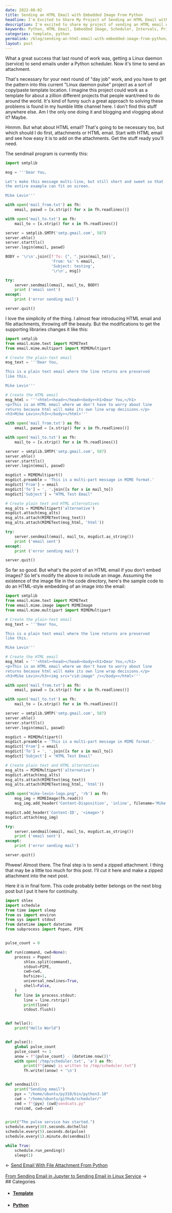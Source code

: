 ```yaml
---
date: 2022-08-02
title: Sending an HTML Email with Embedded Image From Python
headline: I'm Excited to Share My Project of Sending an HTML Email with an Embedded Image from Python!
description: I'm excited to share my project of sending an HTML email with an embedded image from Python. This code sets up a scheduler to run certain functions at set intervals, including printing 'Hello World' every 10 seconds, writing the pulse count and current date/time to a file every 5 seconds, and sending an email with an HTML attachment every minute. Come read more about my project and how it can be used as a template for other projects around the world.
keywords: Python, HTML Email, Embedded Image, Scheduler, Intervals, Printing, Pulse Count, Date/Time, File, Attachment, Template, Projects
categories: template, python
permalink: /blog/sending-an-html-email-with-embedded-image-from-python/
layout: post
---
```



What a great success that last round of work was, getting a Linux daemon
(service) to send emails under a Python scheduler. Now it's time to send an
attachment.

That's necessary for your next round of "day job" work, and you have to get the
pattern into this current "Linux daemon pulse" project as a sort of copy/paste
template location. I imagine this project could work as a template for about a
zillion different projects that people want/need to do around the world. It's
kind of funny such a great approach to solving these problems is found in my
humble little channel here. I don't find this stuff anywhere else. Am I the
only one doing it and blogging and vlogging about it? Maybe.

Hmmm. But what about HTML email? That's going to be necessary too, but which
should I do first, attachments or HTML email. Start with HTML email and see how
easy it is to add on the attachments. Get the stuff ready you'll need.

The sendmail program is currently this:

```python
import smtplib

msg = '''Dear You,

Let's make this message multi-line, but still short and sweet so that
the entire example can fit on screen.

Mike Levin'''

with open('mail_from.txt') as fh:
    email, paswd = [x.strip() for x in fh.readlines()]

with open('mail_to.txt') as fh:
    mail_to = [x.strip() for x in fh.readlines()]

server = smtplib.SMTP('smtp.gmail.com', 587)
server.ehlo()
server.starttls()
server.login(email, paswd)

BODY = '\r\n'.join([f'To: {", ".join(mail_to)}',
                    'From: %s' % email,
                    'Subject: testing',
                    '\r\n', msg])

try:
    server.sendmail(email, mail_to, BODY)
    print ('email sent')
except:
    print ('error sending mail')

server.quit()
```

I love the simplicity of the thing. I almost fear introducing HTML email and
file attachments, throwing off the beauty. But the modifications to get the
supporting libraries changes it like this:

```python
import smtplib
from email.mime.text import MIMEText
from email.mime.multipart import MIMEMultipart

# Create the plain-text email
msg_text = '''Dear You,

This is a plain text email where the line returns are preserved
like this.

Mike Levin'''

# Create the HTML email
msg_html = '''<html><head></head><body><h1>Dear You,</h1>
<p>This is an HTML email where we don't have to worry about line
returns because html will make its own line wrap decisions.</p>
<h3>Mike Levin</h3></body></html>'''

with open('mail_from.txt') as fh:
    email, paswd = [x.strip() for x in fh.readlines()]

with open('mail_to.txt') as fh:
    mail_to = [x.strip() for x in fh.readlines()]

server = smtplib.SMTP('smtp.gmail.com', 587)
server.ehlo()
server.starttls()
server.login(email, paswd)

msgdict = MIMEMultipart()
msgdict.preamble = 'This is a multi-part message in MIME format.'
msgdict['From'] = email
msgdict['To'] = ', '.join([x for x in mail_to])
msgdict['Subject'] = "HTML Test Email"

# Create plain text and HTML alternatives
msg_alts = MIMEMultipart('alternative')
msgdict.attach(msg_alts)
msg_alts.attach(MIMEText(msg_text))
msg_alts.attach(MIMEText(msg_html, 'html'))

try:
    server.sendmail(email, mail_to, msgdict.as_string())
    print ('email sent')
except:
    print ('error sending mail')

server.quit()
```

So far so good. But what's the point of an HTML email if you don't embed
images? So let's modify the above to include an image. Assuming the existence
of the image file in the code directory, here's the sample code to do an
HTML-style embedding of an image into the email:

```python
import smtplib
from email.mime.text import MIMEText
from email.mime.image import MIMEImage
from email.mime.multipart import MIMEMultipart

# Create the plain-text email
msg_text = '''Dear You,

This is a plain text email where the line returns are preserved
like this.

Mike Levin'''

# Create the HTML email
msg_html = '''<html><head></head><body><h1>Dear You,</h1>
<p>This is an HTML email where we don't have to worry about line
returns because html will make its own line wrap decisions.</p>
<h3>Mike Levin</h3><img src="cid:image" /></body></html>'''

with open('mail_from.txt') as fh:
    email, paswd = [x.strip() for x in fh.readlines()]

with open('mail_to.txt') as fh:
    mail_to = [x.strip() for x in fh.readlines()]

server = smtplib.SMTP('smtp.gmail.com', 587)
server.ehlo()
server.starttls()
server.login(email, paswd)

msgdict = MIMEMultipart()
msgdict.preamble = 'This is a multi-part message in MIME format.'
msgdict['From'] = email
msgdict['To'] = ', '.join([x for x in mail_to])
msgdict['Subject'] = "HTML Test Email"

# Create plain text and HTML alternatives
msg_alts = MIMEMultipart('alternative')
msgdict.attach(msg_alts)
msg_alts.attach(MIMEText(msg_text))
msg_alts.attach(MIMEText(msg_html, 'html'))

with open("mike-levin-logo.png", 'rb') as fh:
    msg_img = MIMEImage(fh.read())
    msg_img.add_header('Content-Disposition', 'inline', filename='Mike Levin')

msgdict.add_header('Content-ID', '<image>')
msgdict.attach(msg_img)

try:
    server.sendmail(email, mail_to, msgdict.as_string())
    print ('email sent')
except:
    print ('error sending mail')

server.quit()
```

Phwew! Almost there. The final step is to send a zipped attachment. I thing
that may be a little too much for this post. I'll cut it here and make a zipped
attachment into the next post.

Here it is in final form. This code probably better belongs on the next blog
post but I put it here for continuity.

```python
import shlex
import schedule
from time import sleep
from os import environ
from sys import stdout
from datetime import datetime
from subprocess import Popen, PIPE


pulse_count = 0

def run(command, cwd=None):
    process = Popen(
        shlex.split(command),
        stdout=PIPE,
        cwd=cwd,
        bufsize=1,
        universal_newlines=True,
        shell=False,
    )
    for line in process.stdout:
        line = line.rstrip()
        print(line)
        stdout.flush()


def hello():
    print("Hello World")


def pulse():
    global pulse_count
    pulse_count += 1
    anow = f"{pulse_count} - {datetime.now()}"
    with open('/tmp/scheduler.txt', 'a') as fh:
        print(f"{anow} is written to /tmp/scheduler.txt")
        fh.write((anow) + '\n')


def sendmail():
    print("Sending email")
    pyx = "/home/ubuntu/py310/bin/python3.10"
    cwd = "/home/ubuntu/github/scheduler/"
    cmd = f"{pyx} {cwd}sendcats.py"
    run(cmd, cwd=cwd)


print("The pulse service has started.")
schedule.every(10).seconds.do(hello)
schedule.every(5).seconds.do(pulse)
schedule.every(1).minute.do(sendmail)

while True:
    schedule.run_pending()
    sleep(1)
```


<div class="post-nav"><div class="post-nav-prev"><span class="arrow">&larr;&nbsp;</span><a href="/blog/send-email-with-file-attachment-from-python">Send Email With File Attachment From Python</a></div> &nbsp; <div class="post-nav-next"><a href="/blog/from-sending-email-in-jupyter-to-sending-email-in-linux-service">From Sending Email in Jupyter to Sending Email in Linux Service</a><span class="arrow">&nbsp;&rarr;</span></div></div>
## Categories

<ul>
<li><h4><a href='/template/'>Template</a></h4></li>
<li><h4><a href='/python/'>Python</a></h4></li></ul>